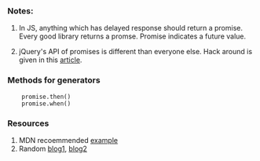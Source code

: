 ### Notes:
1. In JS, anything which has delayed response should return a promise. Every good library returns a promse. Promise indicates a future value. 

2. jQuery's API of promises is different than everyone else. Hack around is given in this [article](https://www.promisejs.org/).

### Methods for generators
```
	promise.then()
	promise.when()
```

### Resources

1. MDN recoemmended [example](https://github.com/mdn/promises-test/blob/gh-pages/index.html)
2. Random [blog1](http://making.change.org/post/69613524472/promises-and-error-handling), [blog2](http://making.change.org/post/69613524472/promises-and-error-handling)